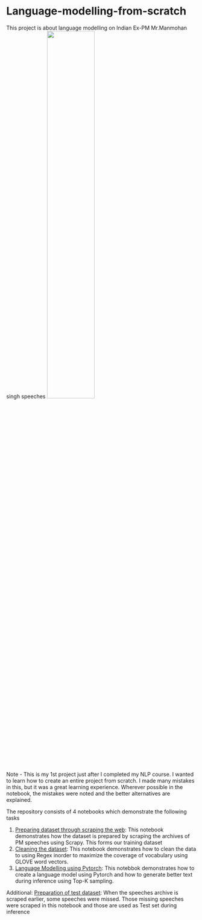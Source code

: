 # Language-modelling-from-scratch
This project is about language modelling on Indian Ex-PM Mr.Manmohan singh speeches
<img src="https://www.theindianwire.com/wp-content/uploads/2018/08/manmohan.jpg" width="50%">

Note - This is my 1st project just after I completed my NLP course. I wanted to learn how to create an entire project from scratch. I made many mistakes in this, but it was a great learning experience. Wherever possible in the notebook, the mistakes were noted and the better alternatives are explained.

The repository consists of 4 notebooks which demonstrate the following tasks

1) [Preparing dataset through scraping the web](https://github.com/chittiman/Language-modelling-from-scratch/blob/main/Dataset%20Preparation%20through%20web%20scraping.ipynb): This notebook demonstrates how the dataset is prepared by scraping the archives of PM speeches using Scrapy. This forms our training dataset
2) [Cleaning the dataset](https://github.com/chittiman/Language-modelling-from-scratch/blob/main/Dataset%20Cleaning%20through%20Regex.ipynb): This notebook demonstrates how to clean the data to using Regex inorder to maximize the coverage of vocabulary using GLOVE word vectors.
3) [Language Modelling using Pytorch](https://github.com/chittiman/Language-modelling-from-scratch/blob/main/Language%20Modelling%20through%20Pytorch.ipynb): This notebbok demonstrates how to create a language model using Pytorch and how to generate better text during inference using Top-K sampling.

Additional: [Preparation of test dataset](https://github.com/chittiman/Language-modelling-from-scratch/blob/main/Test%20Dataset%20Preparation.ipynb): When the speeches archive is scraped earlier, some speeches were missed. Those missing speeches were scraped in this notebook and those are used as Test set during inference

